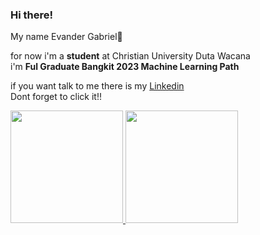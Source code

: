 ### Hi there!
My name Evander Gabriel👋

for now i'm a **student** at Christian University Duta Wacana  
i'm **Ful Graduate Bangkit 2023 Machine Learning Path**  

if you want talk to me there is my [Linkedin](https://www.linkedin.com/in/ev-gb)  
Dont forget to click it!!

<p align="left">
<a href="https://github.com/evangab123">
  <img height="180em" src="https://github-readme-stats-eight-theta.vercel.app/api?username=evangab123&show_icons=true&theme=algolia&include_all_commits=true&count_private=true"/>
  <img height="180em" src="https://github-readme-stats-eight-theta.vercel.app/api/top-langs/?username=evangab123&layout=compact&langs_count=8&theme=algolia"/>
</a>
</p>
<!--
**evangab123/evangab123** is a ✨ _special_ ✨ repository because its `README.md` (this file) appears on your GitHub profile.

Here are some ideas to get you started:

- 🔭 I’m currently working on ...
- 🌱 I’m currently learning ...
- 👯 I’m looking to collaborate on ...
- 🤔 I’m looking for help with ...
- 💬 Ask me about ...
- 📫 How to reach me: ...
- 😄 Pronouns: ...
- ⚡ Fun fact: ...
-->

